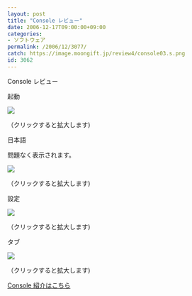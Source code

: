 ```yaml
---
layout: post
title: "Console レビュー"
date: 2006-12-17T09:00:00+09:00
categories:
- ソフトウェア
permalink: /2006/12/3077/
catch: https://image.moongift.jp/review4/console03.s.png
id: 3062
---
```

Console レビュー  
<!--more-->

起動

  

[![](https://image.moongift.jp/review4/console01.s.png)](https://image.moongift.jp/review4/console01.png)  
  
（クリックすると拡大します)

  

日本語

  

問題なく表示されます。

  

[![](https://image.moongift.jp/review4/console02.s.png)](https://image.moongift.jp/review4/console02.png)  
  
（クリックすると拡大します)

  

設定

  

[![](https://image.moongift.jp/review4/console03.s.png)](https://image.moongift.jp/review4/console03.png)  
  
（クリックすると拡大します)

  

タブ

  

[![](https://image.moongift.jp/review4/console04.s.png)](https://image.moongift.jp/review4/console04.png)  
  
（クリックすると拡大します)

  

[Console 紹介はこちら](http://oss.moongift.jp/intro/i-3076.html)

